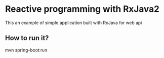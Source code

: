 # Reactive programming with RxJava2
This an example of simple application built with RxJava for web api

## How to run it?

mvn spring-boot:run